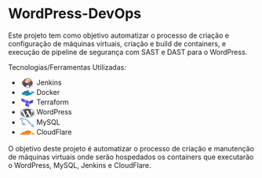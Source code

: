 # WordPress-DevOps

Este projeto tem como objetivo automatizar o processo de criação e configuração de máquinas virtuais, criação e build de containers, e execução de pipeline de segurança com SAST e DAST para o WordPress.

Tecnologias/Ferramentas Utilizadas:
- <img align="center" height="20" width="30" src="https://raw.githubusercontent.com/devicons/devicon/master/icons/jenkins/jenkins-original.svg"> Jenkins
- <img align="center" height="20" width="30" src="https://raw.githubusercontent.com/devicons/devicon/master/icons/docker/docker-original.svg"> Docker
- <img align="center" height="20" width="30" src="https://raw.githubusercontent.com/devicons/devicon/master/icons/terraform/terraform-original.svg"> Terraform
- <img align="center" height="20" width="30" src="https://raw.githubusercontent.com/devicons/devicon/master/icons/wordpress/wordpress-plain.svg"> WordPress
- <img align="center" height="20" width="30" src="https://raw.githubusercontent.com/devicons/devicon/master/icons/mysql/mysql-original.svg"> MySQL
- <img align="center" height="20" width="30" src="https://raw.githubusercontent.com/devicons/devicon/master/icons/cloudflare/cloudflare-original.svg"> CloudFlare

O objetivo deste projeto é automatizar o processo de criação e manutenção de máquinas virtuais onde serão hospedados os containers que executarão o WordPress, MySQL, Jenkins e CloudFlare.
